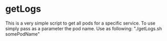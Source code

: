 # getLogs
This is a very simple script to get all pods for a specific service. To use simply pass as a parameter the pod name. Use as following: "./getLogs.sh somePodName"
